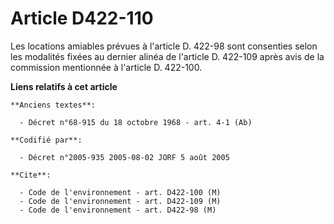 # Article D422-110

Les locations amiables prévues à l'article D. 422-98 sont consenties selon les modalités fixées au dernier alinéa de
l'article D.  422-109 après avis de la commission mentionnée à l'article D. 422-100.

**Liens relatifs à cet article**

	**Anciens textes**:

	  - Décret n°68-915 du 18 octobre 1968 - art. 4-1 (Ab)

	**Codifié par**:

	  - Décret n°2005-935 2005-08-02 JORF 5 août 2005

	**Cite**:

	  - Code de l'environnement - art. D422-100 (M)
	  - Code de l'environnement - art. D422-109 (M)
	  - Code de l'environnement - art. D422-98 (M)
